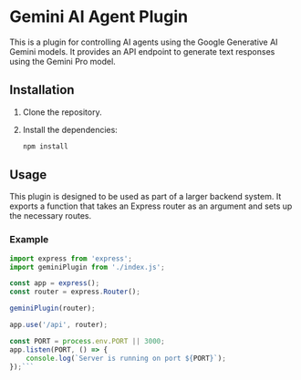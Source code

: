 # Gemini AI Agent Plugin

This is a plugin for controlling AI agents using the Google Generative AI Gemini models. It provides an API endpoint to generate text responses using the Gemini Pro model.

## Installation

1. Clone the repository.
2. Install the dependencies:

    ```sh
    npm install
    ```

## Usage

This plugin is designed to be used as part of a larger backend system. It exports a function that takes an Express router as an argument and sets up the necessary routes.

### Example

```javascript
import express from 'express';
import geminiPlugin from './index.js';

const app = express();
const router = express.Router();

geminiPlugin(router);

app.use('/api', router);

const PORT = process.env.PORT || 3000;
app.listen(PORT, () => {
    console.log(`Server is running on port ${PORT}`);
});```